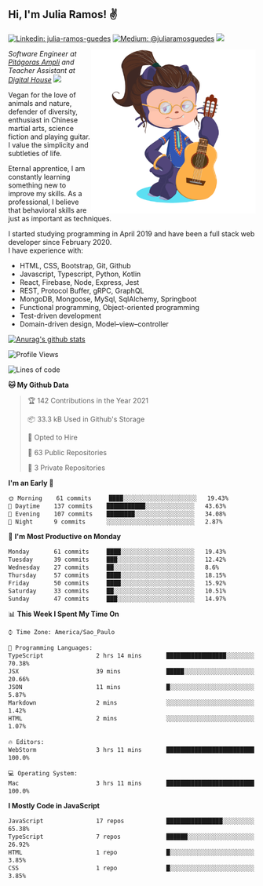 <h2>Hi, I'm Julia Ramos! &#9996</h2>

[![Linkedin: julia-ramos-guedes](https://img.shields.io/badge/-Linkedin-blue?style=flat&logo=Linkedin&logoColor=white&link=https://www.linkedin.com/in/julia-ramos-guedes/)](https://www.linkedin.com/in/julia-ramos-guedes/)
[![Medium: @juliaramosguedes](https://img.shields.io/badge/-Medium-black?style=flat&logo=Medium&logoColor=white&link=https://medium.com/@juliaramosguedes/)](https://medium.com/@juliaramosguedes/)
![](https://medium.com/@juliaramosguedes/followers)

<!-- 
![Waka Readme](https://github.com/juliaramosguedes/juliaramosguedes/workflows/Waka%20Readme/badge.svg)

![GitHub followers](https://img.shields.io/github/followers/juliaramosguedes?label=Follow&style=for-the-badge&logo=Github&logoColor=white)

![Twitter Follow](https://img.shields.io/twitter/follow/juliaramosdev?label=Follow&style=for-the-badge)
<img src="https://icon-icons.com/icons2/2107/PNG/48/file_type_node_icon_130301.png" width="16px">
<img src="https://icon-icons.com/icons2/2108/PNG/48/react_icon_130845.png" width="16px"> 
 -->

<img align='right' src="https://github.com/juliaramosguedes/juliaramosguedes/blob/main/assets/octocat_julia.png?raw=true" width="335">
<p><em>Software Engineer at <a href="https://www.ampli.com.br/graduacao/vestibular">Pitágoras Ampli</a> and Teacher Assistant at <a href="https://www.digitalhouse.com/br/">Digital House</a> <img src="https://media.giphy.com/media/WUlplcMpOCEmTGBtBW/giphy.gif" width="30"> 
</em></p>

<p>Vegan for the love of animals and nature, defender of diversity, enthusiast in Chinese martial arts, science fiction and playing guitar. I value the simplicity and subtleties of life.</p>

<p>Eternal apprentice, I am constantly learning something new to improve my skills. As a professional, I believe that behavioral skills are just as important as techniques.</p>

<p>I started studying programming in April 2019 and have been a full stack web developer since February 2020. <br/>
I have experience with:</p>
<ul>
<li>HTML, CSS, Bootstrap, Git, Github</li>
<li>Javascript, Typescript, Python, Kotlin</li>
<li>React, Firebase, Node, Express, Jest</li>
<li>REST, Protocol Buffer, gRPC, GraphQL</li>
<li>MongoDB, Mongoose, MySql, SqlAlchemy, Springboot</li>
<li>Functional programming, Object-oriented programming</li>
<li>Test-driven development</li>
<li>Domain-driven design, Model–view–controller</li>
</ul>
 
[![Anurag's github stats](https://github-readme-stats.vercel.app/api?username=juliaramosguedes&hide=issues&count_private=true&show_icons=true&theme=dracula)](https://juliaramos.dev)
 
<!--START_SECTION:waka-->
![Profile Views](http://img.shields.io/badge/Profile%20Views-0-blue)

![Lines of code](https://img.shields.io/badge/From%20Hello%20World%20I%27ve%20Written-1.2%20million%20lines%20of%20code-blue)

**🐱 My Github Data** 

> 🏆 142 Contributions in the Year 2021
 > 
> 📦 33.3 kB Used in Github's Storage 
 > 
> 💼 Opted to Hire
 > 
> 📜 63 Public Repositories 
 > 
> 🔑 3 Private Repositories  
 > 
**I'm an Early 🐤** 

```text
🌞 Morning    61 commits     ████░░░░░░░░░░░░░░░░░░░░░   19.43% 
🌆 Daytime    137 commits    ███████████░░░░░░░░░░░░░░   43.63% 
🌃 Evening    107 commits    ████████░░░░░░░░░░░░░░░░░   34.08% 
🌙 Night      9 commits      ░░░░░░░░░░░░░░░░░░░░░░░░░   2.87%

```
📅 **I'm Most Productive on Monday** 

```text
Monday       61 commits     ████░░░░░░░░░░░░░░░░░░░░░   19.43% 
Tuesday      39 commits     ███░░░░░░░░░░░░░░░░░░░░░░   12.42% 
Wednesday    27 commits     ██░░░░░░░░░░░░░░░░░░░░░░░   8.6% 
Thursday     57 commits     ████░░░░░░░░░░░░░░░░░░░░░   18.15% 
Friday       50 commits     ████░░░░░░░░░░░░░░░░░░░░░   15.92% 
Saturday     33 commits     ██░░░░░░░░░░░░░░░░░░░░░░░   10.51% 
Sunday       47 commits     ███░░░░░░░░░░░░░░░░░░░░░░   14.97%

```


📊 **This Week I Spent My Time On** 

```text
⌚︎ Time Zone: America/Sao_Paulo

💬 Programming Languages: 
TypeScript               2 hrs 14 mins       █████████████████░░░░░░░░   70.38% 
JSX                      39 mins             █████░░░░░░░░░░░░░░░░░░░░   20.66% 
JSON                     11 mins             █░░░░░░░░░░░░░░░░░░░░░░░░   5.87% 
Markdown                 2 mins              ░░░░░░░░░░░░░░░░░░░░░░░░░   1.42% 
HTML                     2 mins              ░░░░░░░░░░░░░░░░░░░░░░░░░   1.07%

🔥 Editors: 
WebStorm                 3 hrs 11 mins       █████████████████████████   100.0%

💻 Operating System: 
Mac                      3 hrs 11 mins       █████████████████████████   100.0%

```

**I Mostly Code in JavaScript** 

```text
JavaScript               17 repos            ████████████████░░░░░░░░░   65.38% 
TypeScript               7 repos             ██████░░░░░░░░░░░░░░░░░░░   26.92% 
HTML                     1 repo              █░░░░░░░░░░░░░░░░░░░░░░░░   3.85% 
CSS                      1 repo              █░░░░░░░░░░░░░░░░░░░░░░░░   3.85%

```



<!--END_SECTION:waka-->
